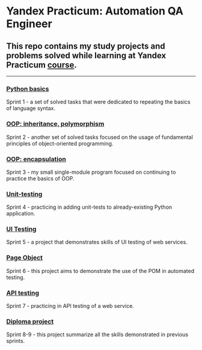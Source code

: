 # Yandex Practicum: Automation QA Engineer
## This repo contains my study projects and problems solved while learning at Yandex Practicum [course](https://practicum.yandex.ru/qa-automation-engineer-python/).
***
### [Python basics](https://github.com/AlexeyKuzko/study_projects/tree/main/ya_practicum_aqa_projects/sprint_1_python_basics)
Sprint 1 - a set of solved tasks that were dedicated to repeating the basics of language syntax.
### [OOP: inheritance, polymorphism](https://github.com/AlexeyKuzko/study_projects/tree/main/ya_practicum_aqa_projects/sprint_2_inheritance_polymorphysm)
Sprint 2 - another set of solved tasks focused on the usage of fundamental principles of object-oriented programming.
### [OOP: encapsulation](https://github.com/AlexeyKuzko/study_projects/tree/main/ya_practicum_aqa_projects/sprint_3_encapsulation)
Sprint 3 - my small single-module program focused on continuing to practice the basics of OOP.
### [Unit-testing](https://github.com/AlexeyKuzko/study_projects/tree/main/ya_practicum_aqa_projects/sprint_4_unit_testing)
Sprint 4 - practicing in adding unit-tests to already-existing Python application.
### [UI Testing](https://github.com/AlexeyKuzko/study_projects/tree/main/ya_practicum_aqa_projects/sprint_5_ui_testing)
Sprint 5 - a project that demonstrates skills of UI testing of web services.
### [Page Object](https://github.com/AlexeyKuzko/study_projects/tree/main/ya_practicum_aqa_projects/sprint_6_page_object)
Sprint 6 - this project aims to demonstrate the use of the POM in automated testing.
### [API testing](https://github.com/AlexeyKuzko/study_projects/tree/main/ya_practicum_aqa_projects/sprint_7_api_testing)
Sprint 7 - practicing in API testing of a web service.
### [Diploma project](https://github.com/AlexeyKuzko/study_projects/tree/main/ya_practicum_aqa_projects/diploma_project)
Sprint 8-9 - this project summarize all the skills demonstrated in previous sprints.
